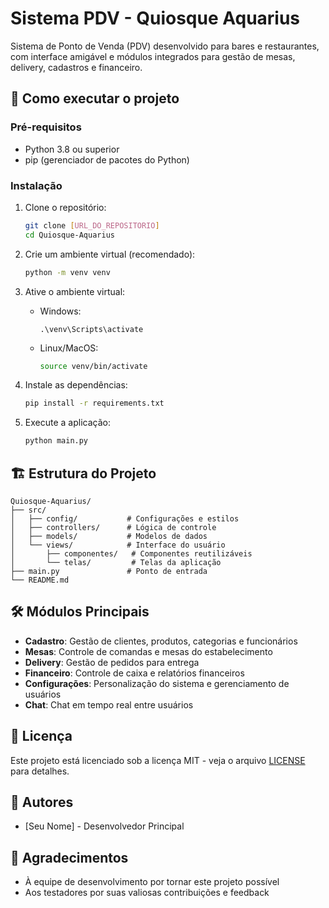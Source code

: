 # Sistema PDV - Quiosque Aquarius

Sistema de Ponto de Venda (PDV) desenvolvido para bares e restaurantes, com interface amigável e módulos integrados para gestão de mesas, delivery, cadastros e financeiro.

## 🚀 Como executar o projeto

### Pré-requisitos
- Python 3.8 ou superior
- pip (gerenciador de pacotes do Python)

### Instalação

1. Clone o repositório:
   ```bash
   git clone [URL_DO_REPOSITORIO]
   cd Quiosque-Aquarius
   ```

2. Crie um ambiente virtual (recomendado):
   ```bash
   python -m venv venv
   ```

3. Ative o ambiente virtual:
   - Windows:
     ```
     .\venv\Scripts\activate
     ```
   - Linux/MacOS:
     ```bash
     source venv/bin/activate
     ```

4. Instale as dependências:
   ```bash
   pip install -r requirements.txt
   ```

5. Execute a aplicação:
   ```bash
   python main.py
   ```

## 🏗️ Estrutura do Projeto

```
Quiosque-Aquarius/
├── src/
│   ├── config/           # Configurações e estilos
│   ├── controllers/      # Lógica de controle
│   ├── models/           # Modelos de dados
│   └── views/            # Interface do usuário
│       ├── componentes/   # Componentes reutilizáveis
│       └── telas/         # Telas da aplicação
├── main.py               # Ponto de entrada
└── README.md
```

## 🛠️ Módulos Principais

- **Cadastro**: Gestão de clientes, produtos, categorias e funcionários
- **Mesas**: Controle de comandas e mesas do estabelecimento
- **Delivery**: Gestão de pedidos para entrega
- **Financeiro**: Controle de caixa e relatórios financeiros
- **Configurações**: Personalização do sistema e gerenciamento de usuários
- **Chat**: Chat em tempo real entre usuários

## 📝 Licença

Este projeto está licenciado sob a licença MIT - veja o arquivo [LICENSE](LICENSE) para detalhes.

## 👥 Autores

- [Seu Nome] - Desenvolvedor Principal

## 🙏 Agradecimentos

- À equipe de desenvolvimento por tornar este projeto possível
- Aos testadores por suas valiosas contribuições e feedback

